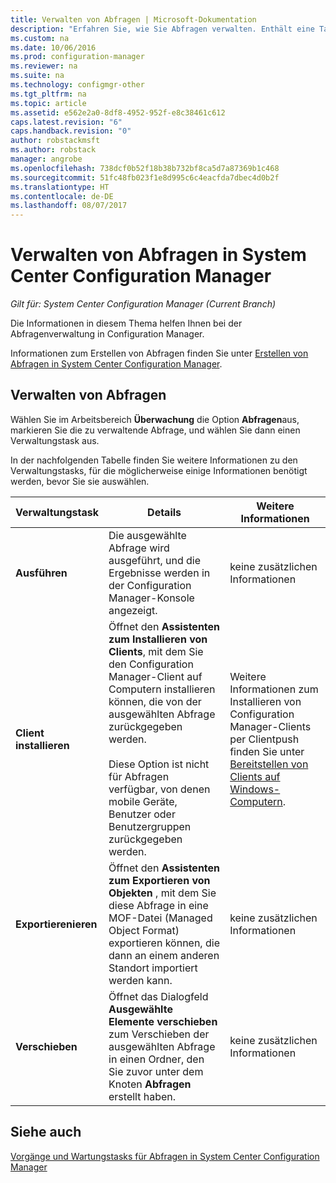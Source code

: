 ```yaml
---
title: Verwalten von Abfragen | Microsoft-Dokumentation
description: "Erfahren Sie, wie Sie Abfragen verwalten. Enthält eine Tabelle für detaillierte Referenzinformationen."
ms.custom: na
ms.date: 10/06/2016
ms.prod: configuration-manager
ms.reviewer: na
ms.suite: na
ms.technology: configmgr-other
ms.tgt_pltfrm: na
ms.topic: article
ms.assetid: e562e2a0-8df8-4952-952f-e8c38461c612
caps.latest.revision: "6"
caps.handback.revision: "0"
author: robstackmsft
ms.author: robstack
manager: angrobe
ms.openlocfilehash: 738dcf0b52f18b38b732bf8ca5d7a87369b1c468
ms.sourcegitcommit: 51fc48fb023f1e8d995c6c4eacfda7dbec4d0b2f
ms.translationtype: HT
ms.contentlocale: de-DE
ms.lasthandoff: 08/07/2017
---
```

# <a name="how-to-manage-queries-in-system-center-configuration-manager"></a>Verwalten von Abfragen in System Center Configuration Manager

*Gilt für: System Center Configuration Manager (Current Branch)*

Die Informationen in diesem Thema helfen Ihnen bei der Abfragenverwaltung in Configuration Manager.  

 Informationen zum Erstellen von Abfragen finden Sie unter [Erstellen von Abfragen in System Center Configuration Manager](../../../core/servers/manage/create-queries.md).  

## <a name="how-to-manage-queries"></a>Verwalten von Abfragen  
 Wählen Sie im Arbeitsbereich **Überwachung** die Option **Abfragen**aus, markieren Sie die zu verwaltende Abfrage, und wählen Sie dann einen Verwaltungstask aus.  

 In der nachfolgenden Tabelle finden Sie weitere Informationen zu den Verwaltungstasks, für die möglicherweise einige Informationen benötigt werden, bevor Sie sie auswählen.  

|Verwaltungstask|Details|Weitere Informationen|  
|---------------------|-------------|----------------------|  
|**Ausführen**|Die ausgewählte Abfrage wird ausgeführt, und die Ergebnisse werden in der Configuration Manager-Konsole angezeigt.|keine zusätzlichen Informationen|  
|**Client installieren**|Öffnet den **Assistenten zum Installieren von Clients**, mit dem Sie den Configuration Manager-Client auf Computern installieren können, die von der ausgewählten Abfrage zurückgegeben werden.<br /><br /> Diese Option ist nicht für Abfragen verfügbar, von denen mobile Geräte, Benutzer oder Benutzergruppen zurückgegeben werden.|Weitere Informationen zum Installieren von Configuration Manager-Clients per Clientpush finden Sie unter [Bereitstellen von Clients auf Windows-Computern](/sccm/core/clients/deploy/deploy-clients-to-windows-computers).|  
|**Exportierenieren**|Öffnet den **Assistenten zum Exportieren von Objekten** , mit dem Sie diese Abfrage in eine MOF-Datei (Managed Object Format) exportieren können, die dann an einem anderen Standort importiert werden kann.|keine zusätzlichen Informationen|  
|**Verschieben**|Öffnet das Dialogfeld **Ausgewählte Elemente verschieben** zum Verschieben der ausgewählten Abfrage in einen Ordner, den Sie zuvor unter dem Knoten **Abfragen** erstellt haben.|keine zusätzlichen Informationen|  

## <a name="see-also"></a>Siehe auch  
 [Vorgänge und Wartungstasks für Abfragen in System Center Configuration Manager](../../../core/servers/manage/operations-and-maintenance-for-queries.md)
